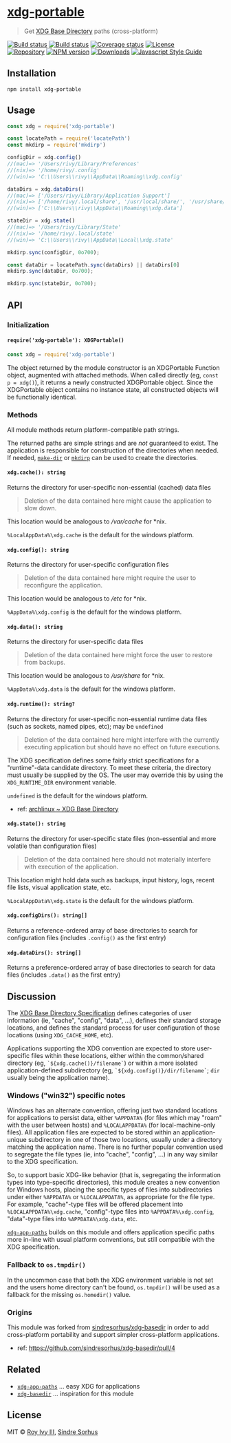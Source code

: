 <!DOCTYPE markdown><!-- markdownlint-disable no-inline-html -->
<meta charset="utf-8" content="text/markdown" lang="en">
<!-- -## editors ## (emacs/sublime) -*- coding: utf8-nix; tab-width: 4; mode: markdown; indent-tabs-mode: nil; basic-offset: 2; st-word_wrap: 'true' -*- ## (jEdit) :tabSize=4:indentSize=4:mode=markdown: ## (notepad++) vim:tabstop=4:syntax=markdown:expandtab:smarttab:softtabstop=2 ## modeline (see <https://archive.is/djTUD>@@<http://webcitation.org/66W3EhCAP> ) -->
<!-- spell-checker:ignore expandtab markdownlint modeline smarttab softtabstop -->

<!-- markdownlint-disable heading-increment -->
<!-- spell-checker:ignore rivy Sindre Sorhus sindresorhus -->
<!-- spell-checker:ignore APPDATA LOCALAPPDATA subdir tmpdir archlinux -->

# [xdg-portable](https://github.com/rivy/js.xdg-portable)

> Get [XDG Base Directory](https://specifications.freedesktop.org/basedir-spec/basedir-spec-latest.html) paths (cross-platform)

[![Build status][travis-image]][travis-url]
[![Build status][appveyor-image]][appveyor-url]
[![Coverage status][coverage-image]][coverage-url]
[![License][license-image]][license-url]
&nbsp; <br/>
[![Repository][repository-image]][repository-url]
[![NPM version][npm-image]][npm-url]
[![Downloads][downloads-image]][downloads-url]
[![Javascript Style Guide][style-image]][style-url]

<!--
XDG references
# ref: <https://specifications.freedesktop.org/basedir-spec/basedir-spec-latest.html> @@ <https://archive.is/aAhtw>
# ref: <https://specifications.freedesktop.org/basedir-spec/latest/ar01s03.html> @@ <https://archive.is/7N0TN>
# ref: <https://wiki.archlinux.org/index.php/XDG_Base_Directory> @@ <https://archive.is/VdO9n>
# ref: <https://wiki.debian.org/XDGBaseDirectorySpecification#state> @@ <http://archive.is/pahId>
# ref: <https://ploum.net/207-modify-your-application-to-use-xdg-folders> @@ <https://archive.is/f43Gk>
-->

## Installation

```shell
npm install xdg-portable
```

## Usage

```js
const xdg = require('xdg-portable')

const locatePath = require('locatePath')
const mkdirp = require('mkdirp')

configDir = xdg.config()
//(mac)=> '/Users/rivy/Library/Preferences'
//(nix)=> '/home/rivy/.config'
//(win)=> 'C:\\Users\\rivy\\AppData\\Roaming\\xdg.config'

dataDirs = xdg.dataDirs()
//(mac)=> ['/Users/rivy/Library/Application Support']
//(nix)=> ['/home/rivy/.local/share', '/usr/local/share/', '/usr/share/']
//(win)=> ['C:\\Users\\rivy\\AppData\\Roaming\\xdg.data']

stateDir = xdg.state()
//(mac)=> '/Users/rivy/Library/State'
//(nix)=> '/home/rivy/.local/state'
//(win)=> 'C:\\Users\\rivy\\AppData\\Local\\xdg.state'

mkdirp.sync(configDir, 0o700);

const dataDir = locatePath.sync(dataDirs) || dataDirs[0]
mkdirp.sync(dataDir, 0o700);

mkdirp.sync(stateDir, 0o700);
```

## API

### Initialization

#### `require('xdg-portable'): XDGPortable()`

```js
const xdg = require('xdg-portable')
```

The object returned by the module constructor is an XDGPortable Function object, augmented with attached methods. When called directly (eg, `const p = xdg()`), it returns a newly constructed XDGPortable object. Since the XDGPortable object contains no instance state, all constructed objects will be functionally identical.

### Methods

All module methods return platform-compatible path strings.

The returned paths are simple strings and are *not* guaranteed to exist. The application is responsible for construction of the directories when needed. If needed, [`make-dir`](https://www.npmjs.com/package/make-dir) or [`mkdirp`](https://www.npmjs.com/package/mkdirp) can be used to create the directories.

#### `xdg.cache(): string`

Returns the directory for user-specific non-essential (cached) data files

> Deletion of the data contained here might cause the application to slow down.

This location would be analogous to */var/cache* for *nix.

`%LocalAppData%\xdg.cache` is the default for the windows platform.

#### `xdg.config(): string`

Returns the directory for user-specific configuration files

> Deletion of the data contained here might require the user to reconfigure the application.

This location would be analogous to */etc* for *nix.

`%AppData%\xdg.config` is the default for the windows platform.

#### `xdg.data(): string`

Returns the directory for user-specific data files

> Deletion of the data contained here might force the user to restore from backups.

This location would be analogous to */usr/share* for *nix.

`%AppData%\xdg.data` is the default for the windows platform.

#### `xdg.runtime(): string?`

Returns the directory for user-specific non-essential runtime data files (such as sockets, named pipes, etc); may be `undefined`

> Deletion of the data contained here might interfere with the currently executing application but should have no effect on future executions.

The XDG specification defines some fairly strict specifications for a "runtime"-data candidate directory. To meet these criteria, the directory must usually be supplied by the OS. The user may override this by using the `XDG_RUNTIME_DIR` environment variable.

`undefined` is the default for the windows platform.

- ref: [archlinux ~ XDG Base Directory](https://wiki.archlinux.org/index.php/XDG_Base_Directory#User_directories)

#### `xdg.state(): string`

Returns the directory for user-specific state files (non-essential and more volatile than configuration files)

> Deletion of the data contained here should not materially interfere with execution of the application.

This location might hold data such as backups, input history, logs, recent file lists, visual application state, etc.

`%LocalAppData%\xdg.state` is the default for the windows platform.

#### `xdg.configDirs(): string[]`

Returns a reference-ordered array of base directories to search for configuration files (includes `.config()` as the first entry)

#### `xdg.dataDirs(): string[]`

Returns a preference-ordered array of base directories to search for data files (includes `.data()` as the first entry)

## Discussion

The [XDG Base Directory Specification](https://specifications.freedesktop.org/basedir-spec/basedir-spec-latest.html) defines categories of user information (ie, "cache", "config", "data", ...), defines their standard storage locations, and defines the standard process for user configuration of those locations (using `XDG_CACHE_HOME`, etc).

Applications supporting the XDG convention are expected to store user-specific files within these locations, either within the common/shared directory (eg, `` `${xdg.cache()}/filename` ``) or within a more isolated application-defined subdirectory (eg, `` `${xdg.config()}/dir/filename` ``; `dir` usually being the application name).

### Windows ("win32") specific notes

Windows has an alternate convention, offering just two standard locations for applications to persist data, either `%APPDATA%` (for files which may "roam" with the user between hosts) and `%LOCALAPPDATA%` (for local-machine-only files). All application files are expected to be stored within an application-unique subdirectory in one of those two locations, usually under a directory matching the application name. There is no further popular convention used to segregate the file types (ie, into "cache", "config", ...) in any way similar to the XDG specification.

So, to support basic XDG-like behavior (that is, segregating the information types into type-specific directories), this module creates a new convention for Windows hosts, placing the specific types of files into subdirectories under either `%APPDATA%` or `%LOCALAPPDATA%`, as appropriate for the file type. For example, "cache"-type files will be offered placement into `%LOCALAPPDATA%\xdg.cache`, "config"-type files into `%APPDATA%\xdg.config`, "data"-type files into `%APPDATA%\xdg.data`, etc.

[`xdg-app-paths`](https://www.npmjs.com/package/xdg-app-paths) builds on this module and offers application specific paths more in-line with usual platform conventions, but still compatible with the XDG specification.

### Fallback to `os.tmpdir()`

In the uncommon case that both the XDG environment variable is not set and the users home directory can't be found, `os.tmpdir()` will be used as a fallback for the missing `os.homedir()` value.

### Origins

This module was forked from [sindresorhus/xdg-basedir](https://github.com/sindresorhus/xdg-basedir) in order to add cross-platform portability and support simpler cross-platform applications.

- ref: <https://github.com/sindresorhus/xdg-basedir/pull/4>

## Related

- [`xdg-app-paths`](https://www.npmjs.com/package/xdg-app-paths) ... easy XDG for applications
- [`xdg-basedir`](https://www.npmjs.com/package/xdg-basedir) ... inspiration for this module

## License

MIT © [Roy Ivy III](https://github.com/rivy), [Sindre Sorhus](https://sindresorhus.com)

<!-- badge references -->

<!-- [npm-image]: https://img.shields.io/npm/v/xdg-portable.svg?style=flat&label=%E2%81%A3&logo=NPM&logoColor=linen -->
[npm-image]: https://img.shields.io/npm/v/xdg-portable.svg?style=flat
[npm-url]: https://npmjs.org/package/xdg-portable

<!-- [appveyor-image]: https://ci.appveyor.com/api/projects/status/.../branch/master?svg=true -->
[appveyor-image]: https://img.shields.io/appveyor/ci/rivy/js-xdg-portable/master.svg?style=flat&logo=AppVeyor&logoColor=deepskyblue
[appveyor-url]: https://ci.appveyor.com/project/rivy/js-xdg-portable
<!-- [travis-image]: https://travis-ci.org/rivy/js.xdg-portable.svg?branch=master -->
<!-- [travis-image]: https://img.shields.io/travis/rivy/js.xdg-portable/master.svg?style=flat&logo=Travis-CI&logoColor=silver -->
[travis-image]: https://img.shields.io/travis/rivy/js.xdg-portable/master.svg?style=flat&logo=travis
[travis-url]: https://travis-ci.org/rivy/js.xdg-portable

<!-- [coverage-image]: https://img.shields.io/coveralls/github/rivy/xdg-portable/master.svg -->
<!-- [coverage-url]: https://coveralls.io/github/rivy/xdg-portable -->
[coverage-image]: https://img.shields.io/codecov/c/github/rivy/js.xdg-portable/master.svg
[coverage-url]: https://codecov.io/gh/rivy/js.xdg-portable
[downloads-image]: http://img.shields.io/npm/dm/xdg-portable.svg?style=flat
[downloads-url]: https://npmjs.org/package/xdg-portable
[license-image]: https://img.shields.io/npm/l/xdg-portable.svg?style=flat
[license-url]: license
<!-- [repository-image]:https://img.shields.io/badge/%E2%9D%A4-darkcyan?style=flat&logo=github -->
<!-- note: %E2%81%A3 == utf-8 sequence of 'Unicode Character 'INVISIBLE SEPARATOR' (U+2063)' -->
[repository-image]:https://img.shields.io/github/v/tag/rivy/js.xdg-portable?label=%E2%81%A3&logo=github&logoColor=white
[repository-url]:https://github.com/rivy/js.xdg-portable
<!-- [style-image]: https://img.shields.io/badge/code_style-standard-darkcyan.svg -->
<!-- [style-url]: https://standardjs.com -->
[style-image]: https://img.shields.io/badge/code_style-XO-darkcyan.svg
[style-url]: https://github.com/xojs/xo
